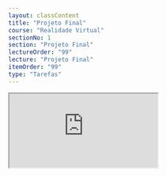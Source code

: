 ```yaml
---
layout: classContent
title: "Projeto Final"
course: "Realidade Virtual"
sectionNo: 1
section: "Projeto Final"
lectureOrder: "99"
lecture: "Projeto Final"
itemOrder: "99"
type: "Tarefas"
---
```


<iframe src="https://docs.google.com/document/d/e/2PACX-1vTDaNdJW8q1k1CvRR-rszwTJDKILLU065WYbarVyJMpt2XK5W0WB_VASPsqscVMSw/pub?embedded=true"></iframe>